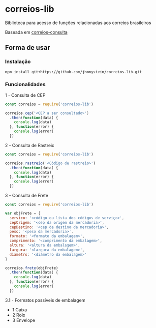 # correios-lib
Biblioteca para acesso de funções relacionadas aos correios brasileiros

Baseada em [correios-consulta](https://github.com/cagartner/correios-consulta)

## Forma de usar

### Instalação
``` bash
npm install git+https://github.com/jhonystein/correios-lib.git
```

### Funcionalidades

1 - Consulta de CEP
``` javascript
const correios = require('correios-lib')

correios.cep('<CEP a ser consultado>')
  .then(function(data) {
    console.log(data)
  }, function(error) {
    console.log(error)
  })
```

2 - Consulta de Rastreio
``` javascript
const correios = require('correios-lib')

correios.rastreio('<Código de rastreio>')
  .then(function(data) {
    console.log(data)
  }, function(error) {
    console.log(error)
  })
```

3 - Consulta de Frete
``` javascript
const correios = require('correios-lib')

var objFrete = {
  servico: '<código ou lista dos códigos de serviço>',
  cepOrigem: '<cep da origem da mercadoria>',
  cepDestino: '<cep de destino da mercadoria>',
  peso: '<peso da mercadoria>',
  formato: '<formato da embalagem>',
  comprimento: '<comprimento da embalagem>',
  altura: '<altura da embalagem>',
  largura: '<largura da embalagem>',
  diametro: '<diâmetro da embalagem>'
}

correios.frete(objFrete)
  .then(function(data) {
    console.log(data)
  }, function(error) {
    console.log(error)
  })
```

3.1 - Formatos possíveis de embalagem
- 1 Caixa
- 2 Rolo
- 3 Envelope
